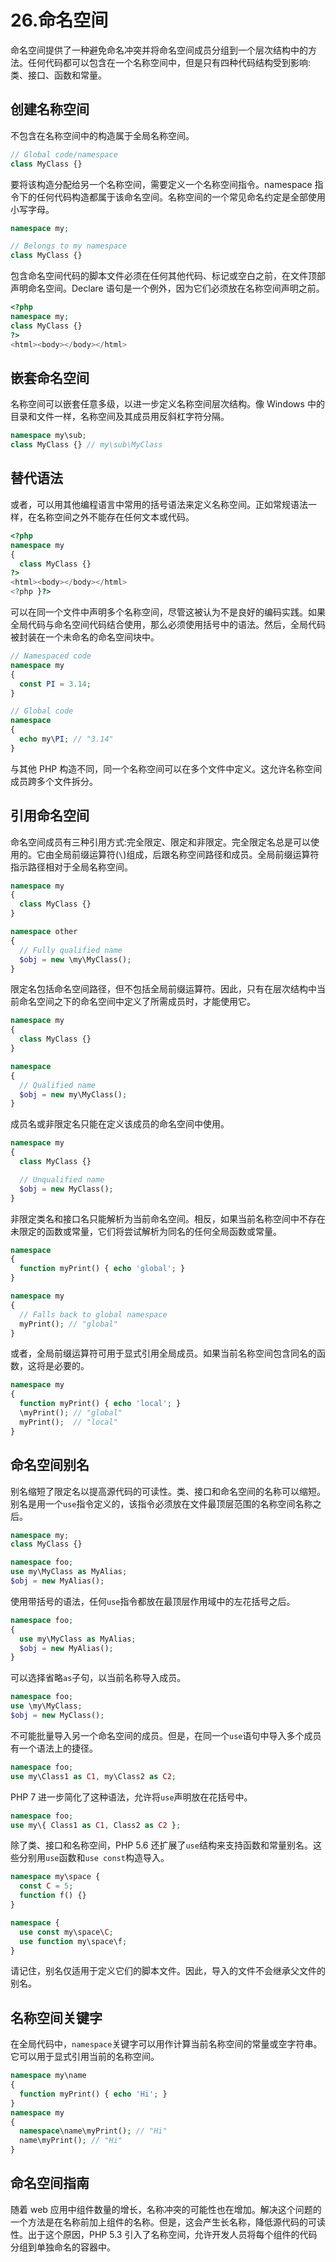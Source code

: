 # 26.命名空间

命名空间提供了一种避免命名冲突并将命名空间成员分组到一个层次结构中的方法。任何代码都可以包含在一个名称空间中，但是只有四种代码结构受到影响:类、接口、函数和常量。

## 创建名称空间

不包含在名称空间中的构造属于全局名称空间。

```php
// Global code/namespace
class MyClass {}

```

要将该构造分配给另一个名称空间，需要定义一个名称空间指令。namespace 指令下的任何代码构造都属于该命名空间。名称空间的一个常见命名约定是全部使用小写字母。

```php
namespace my;

// Belongs to my namespace
class MyClass {}

```

包含命名空间代码的脚本文件必须在任何其他代码、标记或空白之前，在文件顶部声明命名空间。Declare 语句是一个例外，因为它们必须放在名称空间声明之前。

```php
<?php
namespace my;
class MyClass {}
?>
<html><body></body></html>

```

## 嵌套命名空间

名称空间可以嵌套任意多级，以进一步定义名称空间层次结构。像 Windows 中的目录和文件一样，名称空间及其成员用反斜杠字符分隔。

```php
namespace my\sub;
class MyClass {} // my\sub\MyClass

```

## 替代语法

或者，可以用其他编程语言中常用的括号语法来定义名称空间。正如常规语法一样，在名称空间之外不能存在任何文本或代码。

```php
<?php
namespace my
{
  class MyClass {}
?>
<html><body></body></html>
<?php }?>

```

可以在同一个文件中声明多个名称空间，尽管这被认为不是良好的编码实践。如果全局代码与命名空间代码结合使用，那么必须使用括号中的语法。然后，全局代码被封装在一个未命名的命名空间块中。

```php
// Namespaced code
namespace my
{
  const PI = 3.14;
}

// Global code
namespace
{
  echo my\PI; // "3.14"
}

```

与其他 PHP 构造不同，同一个名称空间可以在多个文件中定义。这允许名称空间成员跨多个文件拆分。

## 引用命名空间

命名空间成员有三种引用方式:完全限定、限定和非限定。完全限定名总是可以使用的。它由全局前缀运算符(`\`)组成，后跟名称空间路径和成员。全局前缀运算符指示路径相对于全局名称空间。

```php
namespace my
{
  class MyClass {}
}

namespace other
{
  // Fully qualified name
  $obj = new \my\MyClass();
}

```

限定名包括命名空间路径，但不包括全局前缀运算符。因此，只有在层次结构中当前命名空间之下的命名空间中定义了所需成员时，才能使用它。

```php
namespace my
{
  class MyClass {}
}

namespace
{
  // Qualified name
  $obj = new my\MyClass();
}

```

成员名或非限定名只能在定义该成员的命名空间中使用。

```php
namespace my
{
  class MyClass {}

  // Unqualified name
  $obj = new MyClass();
}

```

非限定类名和接口名只能解析为当前命名空间。相反，如果当前名称空间中不存在未限定的函数或常量，它们将尝试解析为同名的任何全局函数或常量。

```php
namespace
{
  function myPrint() { echo 'global'; }
}

namespace my
{
  // Falls back to global namespace
  myPrint(); // "global"
}

```

或者，全局前缀运算符可用于显式引用全局成员。如果当前名称空间包含同名的函数，这将是必要的。

```php
namespace my
{
  function myPrint() { echo 'local'; }
  \myPrint(); // "global"
  myPrint();  // "local"
}

```

## 命名空间别名

别名缩短了限定名以提高源代码的可读性。类、接口和命名空间的名称可以缩短。别名是用一个`use`指令定义的，该指令必须放在文件最顶层范围的名称空间名称之后。

```php
namespace my;
class MyClass {}

namespace foo;
use my\MyClass as MyAlias;
$obj = new MyAlias();

```

使用带括号的语法，任何`use`指令都放在最顶层作用域中的左花括号之后。

```php
namespace foo;
{
  use my\MyClass as MyAlias;
  $obj = new MyAlias();
}

```

可以选择省略`as`子句，以当前名称导入成员。

```php
namespace foo;
use \my\MyClass;
$obj = new MyClass();

```

不可能批量导入另一个命名空间的成员。但是，在同一个`use`语句中导入多个成员有一个语法上的捷径。

```php
namespace foo;
use my\Class1 as C1, my\Class2 as C2;

```

PHP 7 进一步简化了这种语法，允许将`use`声明放在花括号中。

```php
namespace foo;
use my\{ Class1 as C1, Class2 as C2 };

```

除了类、接口和名称空间，PHP 5.6 还扩展了`use`结构来支持函数和常量别名。这些分别用`use`函数和`use const`构造导入。

```php
namespace my\space {
  const C = 5;
  function f() {}
}

namespace {
  use const my\space\C;
  use function my\space\f;
}

```

请记住，别名仅适用于定义它们的脚本文件。因此，导入的文件不会继承父文件的别名。

## 名称空间关键字

在全局代码中，`namespace`关键字可以用作计算当前名称空间的常量或空字符串。它可以用于显式引用当前的名称空间。

```php
namespace my\name
{
  function myPrint() { echo 'Hi'; }
}
namespace my
{
  namespace\name\myPrint(); // "Hi"
  name\myPrint(); // "Hi"
}

```

## 命名空间指南

随着 web 应用中组件数量的增长，名称冲突的可能性也在增加。解决这个问题的一个方法是在名称前加上组件的名称。但是，这会产生长名称，降低源代码的可读性。出于这个原因，PHP 5.3 引入了名称空间，允许开发人员将每个组件的代码分组到单独命名的容器中。